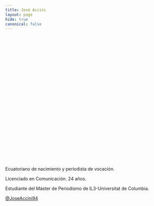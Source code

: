 ```yaml
---
title: José Accini
layout: page
hide: true
canonical: false
---
```





<iframe id="datawrapper-chart-p78ah" src="//https://datawrapper.dwcdn.net/p78ah/1/" scrolling="no" frameborder="0" allowtransparency="true" style="width: 0; min-width: 100% !important;" height="400"></iframe><script type="text/javascript">if("undefined"==typeof window.datawrapper)window.datawrapper={};window.datawrapper["p78ah"]={},window.datawrapper["p78ah"].embedDeltas={"100":573,"200":478,"300":417,"400":400,"500":400,"700":400,"800":383,"900":383,"1000":383},window.datawrapper["p78ah"].iframe=document.getElementById("datawrapper-chart-p78ah"),window.datawrapper["p78ah"].iframe.style.height=window.datawrapper["p78ah"].embedDeltas[Math.min(1e3,Math.max(100*Math.floor(window.datawrapper["p78ah"].iframe.offsetWidth/100),100))]+"px",window.addEventListener("message",function(a){if("undefined"!=typeof a.data["datawrapper-height"])for(var b in a.data["datawrapper-height"])if("p78ah"==b)window.datawrapper["p78ah"].iframe.style.height=a.data["datawrapper-height"][b]+"px"});</script>


Ecuatoriano de nacimiento y periodista de vocación.

Licenciado en Comunicación. 24 años.

Estudiante del Máster de Periodismo de IL3-Universitat de Columbia.

[@JoseAccini94](https://twitter.com/JoseAccini94)
